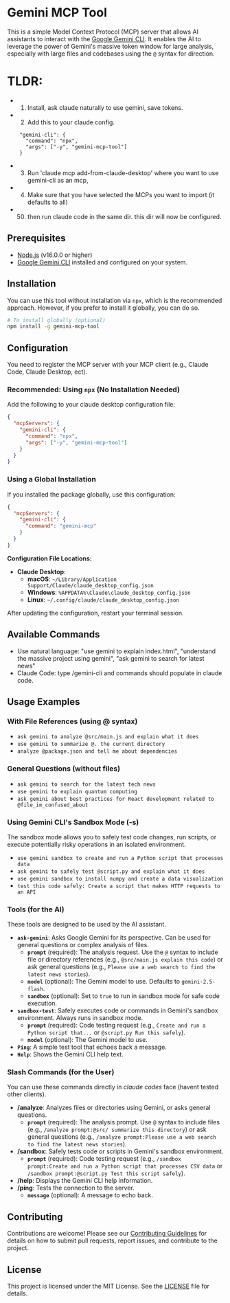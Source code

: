 # Gemini MCP Tool

This is a simple Model Context Protocol (MCP) server that allows AI assistants to interact with the [Google Gemini CLI](https://github.com/google-gemini/gemini-cli). It enables the AI to leverage the power of Gemini's massive token window for large analysis, especially with large files and codebases using the `@` syntax for direction.

# TLDR:
- 1) Install, ask claude naturally to use gemini, save tokens.
- 2) Add this to your claude config.
```
    "gemini-cli": {
      "command": "npx",
      "args": ["-y", "gemini-mcp-tool"]
    }
```
- 3) Run 'claude mcp add-from-claude-desktop' where you want to use gemini-cli as an mcp,
- 4) Make sure that you have selected the MCPs you want to import (it defaults to all)
- 50) then run claude code in the same dir. this dir will now be configured.

## Prerequisites

- [Node.js](https://nodejs.org/) (v16.0.0 or higher)
- [Google Gemini CLI](https://github.com/google-gemini/gemini-cli) installed and configured on your system.

## Installation

You can use this tool without installation via `npx`, which is the recommended approach. However, if you prefer to install it globally, you can do so.

```bash
# To install globally (optional)
npm install -g gemini-mcp-tool
```

## Configuration

You need to register the MCP server with your MCP client (e.g., Claude Code, Claude Desktop, ect).

### Recommended: Using `npx` (No Installation Needed)

Add the following to your claude desktop configuration file:

```json
{
  "mcpServers": {
    "gemini-cli": {
      "command": "npx",
      "args": ["-y", "gemini-mcp-tool"]
    }
  }
}
```

### Using a Global Installation

If you installed the package globally, use this configuration:

```json
{
  "mcpServers": {
    "gemini-cli": {
      "command": "gemini-mcp"
    }
  }
}
```

**Configuration File Locations:**

-   **Claude Desktop**:
    -   **macOS**: `~/Library/Application Support/Claude/claude_desktop_config.json`
    -   **Windows**: `%APPDATA%\Claude\claude_desktop_config.json`
    -   **Linux**: `~/.config/claude/claude_desktop_config.json`

After updating the configuration, restart your terminal session.

## Available Commands
- Use natural language: "use gemini to explain index.html", "understand the massive project using gemini", "ask gemini to search for latest news"
- Claude Code: type /gemini-cli and commands should populate in claude code.

## Usage Examples

### With File References (using @ syntax)
- `ask gemini to analyze @src/main.js and explain what it does`
- `use gemini to summarize @. the current directory`
- `analyze @package.json and tell me about dependencies`

### General Questions (without files)
- `ask gemini to search for the latest tech news`
- `use gemini to explain quantum computing`
- `ask gemini about best practices for React development related to @file_im_confused_about`

### Using Gemini CLI's Sandbox Mode (-s)
The sandbox mode allows you to safely test code changes, run scripts, or execute potentially risky operations in an isolated environment.

- `use gemini sandbox to create and run a Python script that processes data`
- `ask gemini to safely test @script.py and explain what it does`
- `use gemini sandbox to install numpy and create a data visualization`
- `test this code safely: Create a script that makes HTTP requests to an API`

### Tools (for the AI)

These tools are designed to be used by the AI assistant.

-   **`ask-gemini`**: Asks Google Gemini for its perspective. Can be used for general questions or complex analysis of files.
    -   **`prompt`** (required): The analysis request. Use the `@` syntax to include file or directory references (e.g., `@src/main.js explain this code`) or ask general questions (e.g., `Please use a web search to find the latest news stories`).
    -   **`model`** (optional): The Gemini model to use. Defaults to `gemini-2.5-flash`.
    -   **`sandbox`** (optional): Set to `true` to run in sandbox mode for safe code execution.
-   **`sandbox-test`**: Safely executes code or commands in Gemini's sandbox environment. Always runs in sandbox mode.
    -   **`prompt`** (required): Code testing request (e.g., `Create and run a Python script that...` or `@script.py Run this safely`).
    -   **`model`** (optional): The Gemini model to use.
-   **`Ping`**: A simple test tool that echoes back a message.
-   **`Help`**: Shows the Gemini CLI help text.

### Slash Commands (for the User)

You can use these commands directly in *claude codes* face (havent tested other clients).

-   **/analyze**: Analyzes files or directories using Gemini, or asks general questions.
    -   **`prompt`** (required): The analysis prompt. Use `@` syntax to include files (e.g., `/analyze prompt:@src/ summarize this directory`) or ask general questions (e.g., `/analyze prompt:Please use a web search to find the latest news stories`).
-   **/sandbox**: Safely tests code or scripts in Gemini's sandbox environment.
    -   **`prompt`** (required): Code testing request (e.g., `/sandbox prompt:Create and run a Python script that processes CSV data` or `/sandbox prompt:@script.py Test this script safely`).
-   **/help**: Displays the Gemini CLI help information.
-   **/ping**: Tests the connection to the server.
    -   **`message`** (optional): A message to echo back.

## Contributing

Contributions are welcome! Please see our [Contributing Guidelines](CONTRIBUTING.md) for details on how to submit pull requests, report issues, and contribute to the project.

## License

This project is licensed under the MIT License. See the [LICENSE](LICENSE) file for details.
